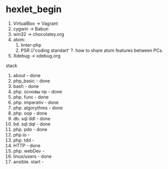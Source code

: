 # hexlet_begin
1. VirtualBox -> Vagrant
2. cygwin -> Babun
3. win32 -> chocolatey.org
4. atom:
	1. linter-php
	2. PSR //'coding standart'
	?. how to share atom features between PCs.
5. Xdebug -> xdebug.org

stack
1. about - done
2. php_basic - done
3. bash - done
4. php. основы пр -  done
5. php. func - done
6. php. imperativ - done
7. php. algorythms - done
8. php. oop - done 
9. db. sql ddl - done
10. bd. sql dql - done
11. php. pdo - done
12. php.io -
13. php. tdd -
14. HTTP - done
15. php. webDev -
16. linux/users - done
17. ansible. start -
